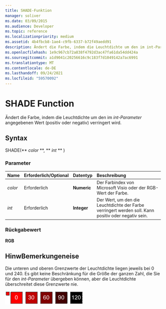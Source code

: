 ```yaml
---
title: SHADE-Funktion
manager: soliver
ms.date: 03/09/2015
ms.audience: Developer
ms.topic: reference
ms.localizationpriority: medium
ms.assetid: 4b4fbcb8-1ae4-c9fb-6337-b72f49aedd91
description: Ändert die Farbe, indem die Leuchtdichte um den im int-Parameter angegebenen Wert (positiv oder negativ) verringert wird.
ms.openlocfilehash: 1e9c967cb72a838f4792d3ac47fa61da54dd424a
ms.sourcegitcommit: a1d9041c20256616c9c183f7d1049142a7ac6991
ms.translationtype: MT
ms.contentlocale: de-DE
ms.lasthandoff: 09/24/2021
ms.locfileid: "59570092"
---
```

# <a name="shade-function"></a>SHADE Function

Ändert die Farbe, indem die Leuchtdichte um den im  _int-Parameter_ angegebenen Wert (positiv oder negativ) verringert wird. 
  
## <a name="syntax"></a>Syntax

SHADE(** *color* **, ** *int* ** ) 
  
### <a name="parameters"></a>Parameter

|**Name**|**Erforderlich/Optional**|**Datentyp**|**Beschreibung**|
|:-----|:-----|:-----|:-----|
| _color_ <br/> |Erforderlich  <br/> |**Numeric** <br/> |Der Farbindex von Microsoft Visio oder der RGB-Wert der Farbe.  <br/> |
| _int_ <br/> |Erforderlich  <br/> |**Integer** <br/> |Der Wert, um den die Leuchtdichte der Farbe verringert werden soll. Kann positiv oder negativ sein.  <br/> |
   
### <a name="return-value"></a>Rückgabewert

 **RGB**
  
## <a name="remarks"></a>HinwBemerkungeneise

Die unteren und oberen Grenzwerte der Leuchtdichte liegen jeweils bei 0 und 240. Es gibt keine Beschränkung für die Größe der ganzen Zahl, die Sie für den  _int-Parameter_ übergeben können, aber die Leuchtdichte überschreitet diese Grenzwerte nie. 
  
![Obere und untere Grenzwerte der Leuchtdichte](media/image199_ZA10173627.gif)
  

